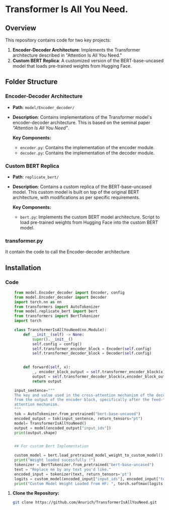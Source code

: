 # Transformer Is All You Need.

## Overview

This repository contains code for two key projects:

1. **Encoder-Decoder Architecture**: Implements the Transformer architecture described in "Attention Is All You Need."
2. **Custom BERT Replica**: A customized version of the BERT-base-uncased model that loads pre-trained weights from Hugging Face.

## Folder Structure

### Encoder-Decoder Architecture

- **Path**: `model/Encoder_decoder/`
- **Description**: Contains implementations of the Transformer model's encoder-decoder architecture. This is based on the seminal paper *"Attention Is All You Need"*. 

  **Key Components:**
  - `encoder.py`: Contains the implementation of the encoder module.
  - `decoder.py`: Contains the implementation of the decoder module.

### Custom BERT Replica

- **Path**: `replicate_bert/`
- **Description**: Contains a custom replica of the BERT-base-uncased model. This custom model is built on top of the original BERT architecture, with modifications as per specific requirements.

  **Key Components:**
  - `bert.py`: Implements the custom BERT model architecture. Script to load pre-trained weights from Hugging Face into the custom BERT model.

### transformer.py 
It contain the code to call the Encoder-decoder architecture
## Installation

### Code
```python
    from model.Encoder_decoder import Encoder, config
    from model.Encoder_decoder import Decoder
    import torch.nn as nn
    from transformers import AutoTokenizer
    from model.replicate_bert import bert
    from transformers import BertTokenizer
    import torch

    class TransformerIsAllYouNeed(nn.Module):
        def __init__(self) -> None:
            super().__init__()
            self.config = config()
            self.transformer_encoder_block = Encoder(self.config)
            self.transformer_decoder_block = Decoder(self.config)

        
        def forward(self, x):
            _, encoder_block_output = self.transformer_encoder_block(x)
            output = self.transformer_decoder_block(x,encoder_block_output, encoder_block_output)
            return output

    input_sentence="""
    The key and value used in the cross-attention mechanism of the decoder are indeed taken 
    from the output of the encoder block, specifically after the feed-forward network. This ensures that these vectors carry the full contextual and transformed information from the encoder, making them highly informative for the decoder's
    attention mechanism.
    """
    tok = AutoTokenizer.from_pretrained("bert-base-uncased")
    encoded_output = tok(input_sentence, return_tensors="pt")
    model= TransformerIsAllYouNeed()
    output = model(encoded_output["input_ids"])
    print(output.shape)


    ## For custom Bert Implementation 

    custom_model = bert.load_pretrained_model_weight_to_custom_model()
    print("Weight loaded sucessfully !")
    tokenizer = BertTokenizer.from_pretrained("bert-base-uncased")
    text = "Replace me by any text you'd like."
    encoded_input = tokenizer(text, return_tensors='pt')
    logits = custom_model(encoded_input["input_ids"], encoded_input["token_type_ids"])
    print("Custom Model Weight Loaded from HF: ", torch.softmax(logits, -1))
```
1. **Clone the Repository:**
   ```bash
   git clone https://github.com/Anurich/TransformerIsAllYouNeed.git